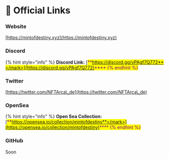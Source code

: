 # 🔗 Official Links

### Website

[https://mintofdestiny.xyz](https://mintofdestiny.xyz)

### Discord

{% hint style="info" %}
**Discord Link:** [<mark style="color:purple;">**https://discord.gg/vPAgf7Q772**</mark>](https://discord.gg/vPAgf7Q772)<mark style="color:purple;">****</mark>
{% endhint %}

### Twitter

[https://twitter.com/NFTArca\_de](https://twitter.com/NFTArca\_de)

### OpenSea

{% hint style="info" %}
**Open Sea Collection:** [<mark style="color:purple;">**https://opensea.io/collection/mintofdestiny**</mark>](https://opensea.io/collection/mintofdestiny)<mark style="color:purple;">****</mark>
{% endhint %}

### GitHub

Soon
